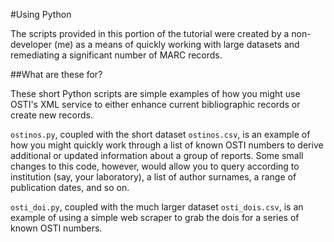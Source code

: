 #Using Python

The scripts provided in this portion of the tutorial were created by a non-developer (me) as a means of quickly working with large datasets and remediating a significant number of MARC records. 

##What are these for?

These short Python scripts are simple examples of how you might use OSTI's XML service to either enhance current bibliographic records or create new records. 

`ostinos.py`, coupled with the short dataset `ostinos.csv`, is an example of how you might quickly work through a list of known OSTI numbers to derive additional or updated information about a group of reports. Some small changes to this code, however, would allow you to query according to institution (say, your laboratory), a list of author surnames, a range of publication dates, and so on. 

`osti_doi.py`, coupled with the much larger dataset `osti_dois.csv`, is an example of using a simple web scraper to grab the dois for a series of known OSTI numbers. 